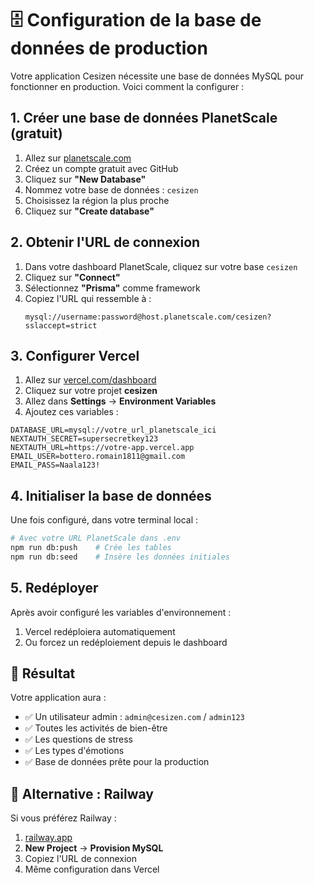 # 🗄️ Configuration de la base de données de production

Votre application Cesizen nécessite une base de données MySQL pour fonctionner en production. Voici comment la configurer :

## 1. Créer une base de données PlanetScale (gratuit)

1. Allez sur [planetscale.com](https://planetscale.com)
2. Créez un compte gratuit avec GitHub
3. Cliquez sur **"New Database"**
4. Nommez votre base de données : `cesizen`
5. Choisissez la région la plus proche
6. Cliquez sur **"Create database"**

## 2. Obtenir l'URL de connexion

1. Dans votre dashboard PlanetScale, cliquez sur votre base `cesizen`
2. Cliquez sur **"Connect"**
3. Sélectionnez **"Prisma"** comme framework
4. Copiez l'URL qui ressemble à :
   ```
   mysql://username:password@host.planetscale.com/cesizen?sslaccept=strict
   ```

## 3. Configurer Vercel

1. Allez sur [vercel.com/dashboard](https://vercel.com/dashboard)
2. Cliquez sur votre projet **cesizen**
3. Allez dans **Settings** → **Environment Variables**
4. Ajoutez ces variables :

```env
DATABASE_URL=mysql://votre_url_planetscale_ici
NEXTAUTH_SECRET=supersecretkey123
NEXTAUTH_URL=https://votre-app.vercel.app
EMAIL_USER=bottero.romain1811@gmail.com
EMAIL_PASS=Naala123!
```

## 4. Initialiser la base de données

Une fois configuré, dans votre terminal local :

```bash
# Avec votre URL PlanetScale dans .env
npm run db:push    # Crée les tables
npm run db:seed    # Insère les données initiales
```

## 5. Redéployer

Après avoir configuré les variables d'environnement :
1. Vercel redéploiera automatiquement
2. Ou forcez un redéploiement depuis le dashboard

## 🎯 Résultat

Votre application aura :
- ✅ Un utilisateur admin : `admin@cesizen.com` / `admin123`
- ✅ Toutes les activités de bien-être
- ✅ Les questions de stress
- ✅ Les types d'émotions
- ✅ Base de données prête pour la production

## 🔧 Alternative : Railway

Si vous préférez Railway :
1. [railway.app](https://railway.app)
2. **New Project** → **Provision MySQL**
3. Copiez l'URL de connexion
4. Même configuration dans Vercel
